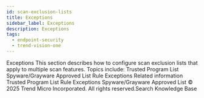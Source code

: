 ```yaml
---
id: scan-exclusion-lists
title: Exceptions
sidebar_label: Exceptions
description: Exceptions
tags:
  - endpoint-security
  - trend-vision-one
---
```


 Exceptions This section describes how to configure scan exclusion lists that apply to multiple scan features. Topics include: Trusted Program List Spyware/Grayware Approved List Rule Exceptions Related information Trusted Program List Rule Exceptions Spyware/Grayware Approved List © 2025 Trend Micro Incorporated. All rights reserved.Search Knowledge Base